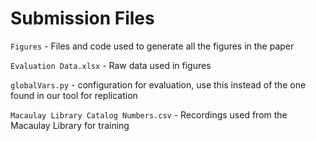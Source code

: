 # Submission Files

`Figures` - Files and code used to generate all the figures in the paper

`Evaluation Data.xlsx` - Raw data used in figures

`globalVars.py` - configuration for evaluation, use this instead of the one found in our tool for replication

`Macaulay Library Catalog Numbers.csv` - Recordings used from the Macaulay Library for training
